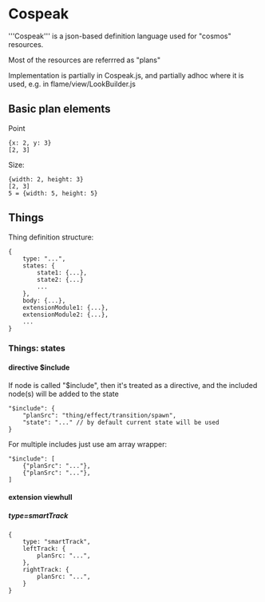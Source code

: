 # Cospeak

'''Cospeak''' is a json-based definition language used for "cosmos" resources.

Most of the resources are referrred as "plans"

Implementation is partially in Cospeak.js, and partially adhoc where it is used,
e.g. in flame/view/LookBuilder.js

## Basic plan elements

Point

    {x: 2, y: 3}
    [2, 3]

Size:

    {width: 2, height: 3}
    [2, 3]
    5 = {width: 5, height: 5}

## Things

Thing definition structure:

    {
        type: "...",
        states: {
            state1: {...},
            state2: {...}
            ...
        },
        body: {...},
        extensionModule1: {...},
        extensionModule2: {...},
        ...
    }

### Things: states

#### directive $include

If node is called "$include", then it's treated as a directive,
and the included node(s) will be added to the state

    "$include": {
        "planSrc": "thing/effect/transition/spawn",
        "state": "..." // by default current state will be used
    }

For multiple includes just use am array wrapper:

    "$include": [
        {"planSrc": "..."},
        {"planSrc": "..."},
    ]


#### extension viewhull

##### type=smartTrack

    {
        type: "smartTrack",
        leftTrack: {
            planSrc: "...",
        },
        rightTrack: {
            planSrc: "...",
        }
    }
